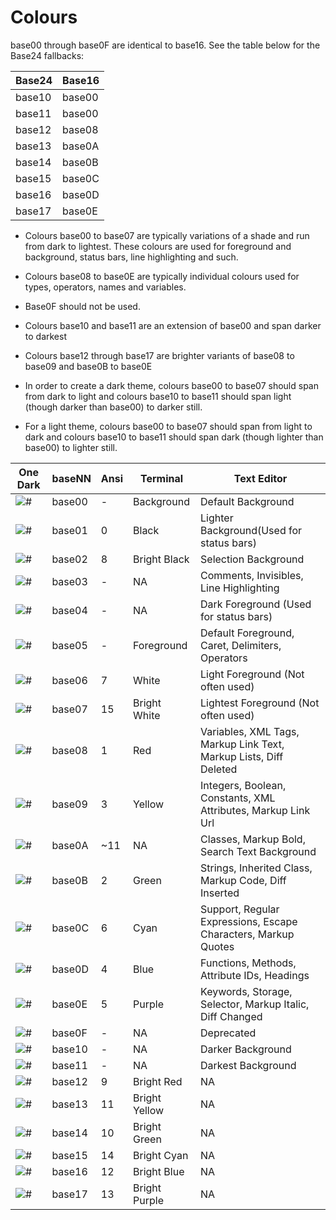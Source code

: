 # Colours

base00 through base0F are identical to base16. See the table below for the
Base24 fallbacks:

|Base24|Base16|
|------|------|
|base10|base00|
|base11|base00|
|base12|base08|
|base13|base0A|
|base14|base0B|
|base15|base0C|
|base16|base0D|
|base17|base0E|

- Colours base00 to base07 are typically variations of a shade and run from dark
to lightest. These colours are used for foreground and background, status bars,
line highlighting and such.

- Colours base08 to base0E are typically individual colours used for types,
operators, names and variables.

- Base0F should not be used.

- Colours base10 and base11 are an extension of base00 and span darker to darkest

- Colours base12 through base17 are brighter variants of base08 to base09 and
base0B to base0E

- In order to create a dark theme, colours base00 to base07 should span from
dark to light and colours base10 to base11 should span light (though darker
than base00) to darker still.

- For a light theme, colours base00 to base07 should span from light to dark and
colours base10 to base11 should span dark (though lighter than base00) to
lighter still.

|One Dark|baseNN|Ansi|Terminal|Text Editor|
|---|---|---|---|---|
|![#](https://placehold.it/25/282c34/000000?text=+)|base00|-|Background|Default Background|
|![#](https://placehold.it/25/3f4451/000000?text=+)|base01|0|Black|Lighter Background(Used for status bars)|
|![#](https://placehold.it/25/4f5666/000000?text=+)|base02|8|Bright Black|Selection Background|
|![#](https://placehold.it/25/545862/000000?text=+)|base03|-|NA|Comments, Invisibles, Line Highlighting|
|![#](https://placehold.it/25/9196a1/000000?text=+)|base04|-|NA|Dark Foreground (Used for status bars)|
|![#](https://placehold.it/25/abb2bf/000000?text=+)|base05|-|Foreground|Default Foreground, Caret, Delimiters, Operators|
|![#](https://placehold.it/25/e6e6e6/000000?text=+)|base06|7|White|Light Foreground (Not often used)|
|![#](https://placehold.it/25/ffffff/000000?text=+)|base07|15|Bright White|Lightest Foreground (Not often used)|
|![#](https://placehold.it/25/e06c75/000000?text=+)|base08|1|Red|Variables, XML Tags, Markup Link Text, Markup Lists, Diff Deleted|
|![#](https://placehold.it/25/d19a66/000000?text=+)|base09|3|Yellow|Integers, Boolean, Constants, XML Attributes, Markup Link Url|
|![#](https://placehold.it/25/e5c07b/000000?text=+)|base0A|~11|NA|Classes, Markup Bold, Search Text Background|
|![#](https://placehold.it/25/98c379/000000?text=+)|base0B|2|Green|Strings, Inherited Class, Markup Code, Diff Inserted|
|![#](https://placehold.it/25/56b6c2/000000?text=+)|base0C|6|Cyan|Support, Regular Expressions, Escape Characters, Markup Quotes|
|![#](https://placehold.it/25/61afef/000000?text=+)|base0D|4|Blue|Functions, Methods, Attribute IDs, Headings|
|![#](https://placehold.it/25/c678dd/000000?text=+)|base0E|5|Purple|Keywords, Storage, Selector, Markup Italic, Diff Changed|
|![#](https://placehold.it/25/be5046/000000?text=+)|base0F|-|NA|Deprecated|
|![#](https://placehold.it/25/21252b/000000?text=+)|base10|-|NA|Darker Background|
|![#](https://placehold.it/25/181a1f/000000?text=+)|base11|-|NA|Darkest Background|
|![#](https://placehold.it/25/ff7b86/000000?text=+)|base12|9|Bright Red|NA|
|![#](https://placehold.it/25/efb074/000000?text=+)|base13|11|Bright Yellow|NA|
|![#](https://placehold.it/25/b1e18b/000000?text=+)|base14|10|Bright Green|NA|
|![#](https://placehold.it/25/63d4e0/000000?text=+)|base15|14|Bright Cyan|NA|
|![#](https://placehold.it/25/67cdff/000000?text=+)|base16|12|Bright Blue|NA|
|![#](https://placehold.it/25/e48bff/000000?text=+)|base17|13|Bright Purple|NA|
